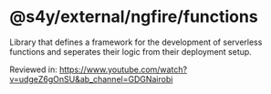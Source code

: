 # @s4y/external/ngfire/functions

Library that defines a framework for the development of serverless functions and seperates their logic from their deployment setup.

Reviewed in: https://www.youtube.com/watch?v=udgeZ6gOnSU&ab_channel=GDGNairobi

